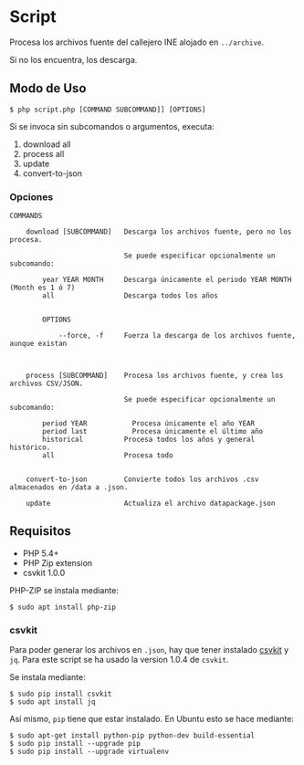 # Script

Procesa los archivos fuente del callejero INE alojado en `../archive`.

Si no los encuentra, los descarga.


## Modo de Uso

    $ php script.php [COMMAND SUBCOMMAND]] [OPTIONS]

Si se invoca sin subcomandos o argumentos, executa:

  1. download all
  2. process all
  3. update
  4. convert-to-json


### Opciones

    COMMANDS

        download [SUBCOMMAND]   Descarga los archivos fuente, pero no los procesa.

                                Se puede especificar opcionalmente un subcomando:

            year YEAR MONTH     Descarga únicamente el periodo YEAR MONTH (Month es 1 ó 7)
            all                 Descarga todos los años


            OPTIONS

                --force, -f     Fuerza la descarga de los archivos fuente, aunque existan



        process [SUBCOMMAND]    Procesa los archivos fuente, y crea los archivos CSV/JSON.

                                Se puede especificar opcionalmente un subcomando:

            period YEAR           Procesa únicamente el año YEAR
            period last           Procesa únicamente el último año
            historical          Procesa todos los años y general histórico.
            all                 Procesa todo


        convert-to-json         Convierte todos los archivos .csv almacenados en /data a .json.

        update                  Actualiza el archivo datapackage.json






## Requisitos

* PHP 5.4+
* PHP Zip extension
* csvkit 1.0.0

PHP-ZIP se instala mediante:

    $ sudo apt install php-zip

### csvkit

Para poder generar los archivos en `.json`, hay que tener instalado [csvkit](https://csvkit.readthedocs.org/en/540/index.html) y `jq`. Para este script se ha usado la version 1.0.4 de `csvkit`.


Se instala mediante:

    $ sudo pip install csvkit
    $ sudo apt install jq


Así mismo, `pip` tiene que estar instalado. En Ubuntu esto se hace mediante:

    $ sudo apt-get install python-pip python-dev build-essential
    $ sudo pip install --upgrade pip
    $ sudo pip install --upgrade virtualenv
